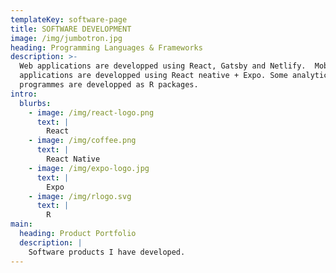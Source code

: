 ```yaml
---
templateKey: software-page
title: SOFTWARE DEVELOPMENT
image: /img/jumbotron.jpg
heading: Programming Languages & Frameworks
description: >-
  Web applications are developped using React, Gatsby and Netlify.  Mobile
  applications are developped using React neative + Expo. Some analytical
  programmes are developped as R packages.
intro:
  blurbs:
    - image: /img/react-logo.png
      text: |
        React
    - image: /img/coffee.png
      text: |
        React Native
    - image: /img/expo-logo.jpg
      text: |
        Expo
    - image: /img/rlogo.svg
      text: |
        R
main:
  heading: Product Portfolio
  description: |
    Software products I have developed.
---
```


